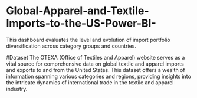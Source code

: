 # Global-Apparel-and-Textile-Imports-to-the-US-Power-BI-
This dashboard evaluates the level and evolution of import portfolio diversification across category groups and countries.

#Dataset
The OTEXA (Office of Textiles and Apparel) website serves as a vital source for comprehensive data on global textile and apparel imports and exports to and from the United States. This dataset offers a wealth of information spanning various categories and
regions, providing insights into the intricate dynamics of international trade in the textile and apparel industry.

